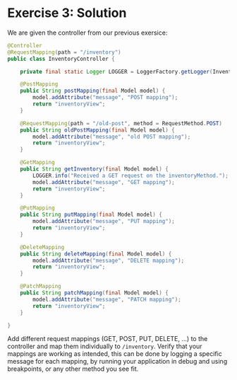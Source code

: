 # Exercise 3: Solution

We are given the controller from our previous exersice:

```java
@Controller
@RequestMapping(path = "/inventory")
public class InventoryController {

    private final static Logger LOGGER = LoggerFactory.getLogger(InventoryController.class);

    @PostMapping
    public String postMapping(final Model model) {
        model.addAttribute("message", "POST mapping");
        return "inventoryView";
    }

    @RequestMapping(path = "/old-post", method = RequestMethod.POST)
    public String oldPostMapping(final Model model) {
        model.addAttribute("message", "old POST mapping");
        return "inventoryView";
    }

    @GetMapping
    public String getInventory(final Model model) {
        LOGGER.info("Received a GET request on the inventoryMethod.");
        model.addAttribute("message", "GET mapping");
        return "inventoryView";
    }

    @PutMapping
    public String putMapping(final Model model) {
        model.addAttribute("message", "PUT mapping");
        return "inventoryView";
    }

    @DeleteMapping
    public String deleteMapping(final Model model) {
        model.addAttribute("message", "DELETE mapping");
        return "inventoryView";
    }

    @PatchMapping
    public String patchMapping(final Model model) {
        model.addAttribute("message", "PATCH mapping");
        return "inventoryView";
    }

}
```

Add different request mappings (GET, POST, PUT, DELETE, ...) to the controller and map them individually to `/inventory`. Verify that your mappings are working as intended, this can be done by logging a specific message for each mapping, by running your application in debug and using breakpoints, or any other method you see fit.
